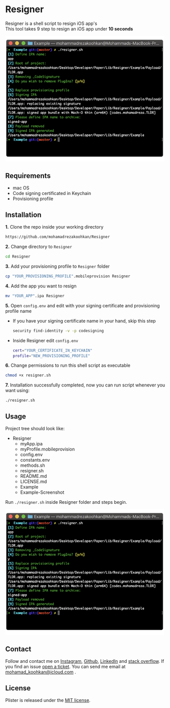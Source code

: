
# Resigner
Resigner is a shell script to resign iOS app's  
This tool takes 9 step to resign an iOS app under **10 seconds**

<img src="https://raw.githubusercontent.com/mohamadrezakoohkan/Resigner/master/Example-Screenshot.png" width="500">

## Requirements
- mac OS 
- Code signing certificated in Keychain
- Provisioning profile

## Installation

**1.** Clone the repo inside your working directory
```bash
https://github.com/mohamadrezakoohkan/Resigner
```

 **2.** Change directory to `Resigner`
```bash
cd Resigner
```
**3.** Add your provisioning profile to `Resigner` folder  
```bash
cp "YOUR_PROVISIONING_PROFILE".mobileprovision Resigner
```
**4.** Add the app you want to resign
```bash
mv "YOUR_APP".ipa Resigner
```
**5.** Open `config.env` and edit with your signing certificate and provisioning profile name

  - If you have your signing certificate name in your hand, skip this step
  
    ```bash
    security find-identity -v -p codesigning
    ```
  - Inside Resigner edit `config.env`    
  
    ```bash
    cert="YOUR_CERTIFICATE_IN_KEYCHAIN"
    profile="NEW_PROVISIONING_PROFILE"
    ```
**6.** Change permissions to run this shell script as executable
```bash
chmod +x resigner.sh
```
**7.** Installation successfully completed, now you can run script whenever you want using:
```bash
./resigner.sh
```

## Usage

Project tree should look like:

 - Resigner 
     - myApp.ipa
     - myProfile.mobileprovision
     - config.env
     - constants.env
     - methods.sh
     - resigner.sh
     - README.md
     - LICENSE.md
     - Example
     - Example-Screenshot
               
 Run `./resigner.sh` inside Resigner folder and steps begin.

<img src="https://raw.githubusercontent.com/mohamadrezakoohkan/Resigner/master/Example-Screenshot.png" width="500">


## Contact

Follow and contact me on [Instagram](https://www.instagram.com/mohamadreza.codes/),  [Github](https://github.com/mohamadrezakoohkan), [LinkedIn](https://www.linkedin.com/in/mohammad-reza-koohkan-558306160/) and [stack overflow](https://stackoverflow.com/users/9706268/mohamad-reza-koohkan?tab=profile). If you find an issue [open a ticket](https://github.com/mohamadrezakoohkan/Resigner/issues/new). You can send me email at mohamad_koohkan@icloud.com .

## License
Plister is released under the [MIT license](https://github.com/mohamadrezakoohkan/Resigner/blob/master/LICENSE.md).
